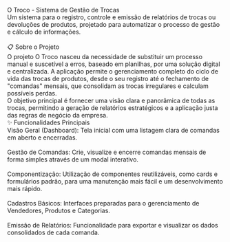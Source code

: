 O Troco - Sistema de Gestão de Trocas
<br>
Um sistema para o registro, controle e emissão de relatórios de trocas ou devoluções de produtos, projetado para automatizar o processo de gestão e cálculo de informações.
<br><br>
📋 Sobre o Projeto
<br>
O projeto O Troco nasceu da necessidade de substituir um processo manual e suscetível a erros, baseado em planilhas, por uma solução digital e centralizada. A aplicação permite o gerenciamento completo do ciclo de vida das trocas de produtos, desde o seu registro até o fechamento de "comandas" mensais, que consolidam as trocas irregulares e calculam possíveis perdas.
<br>
O objetivo principal é fornecer uma visão clara e panorâmica de todas as trocas, permitindo a geração de relatórios estratégicos e a aplicação justa das regras de negócio da empresa.
<br>
✨ Funcionalidades Principais
<br>
Visão Geral (Dashboard): Tela inicial com uma listagem clara de comandas em aberto e encerradas.
<br><br>
Gestão de Comandas: Crie, visualize e encerre comandas mensais de forma simples através de um modal interativo.
<br><br>
Componentização: Utilização de componentes reutilizáveis, como cards e formulários padrão, para uma manutenção mais fácil e um desenvolvimento mais rápido.
<br><br>
Cadastros Básicos: Interfaces preparadas para o gerenciamento de Vendedores, Produtos e Categorias.
<br><br>
Emissão de Relatórios: Funcionalidade para exportar e visualizar os dados consolidados de cada comanda.
